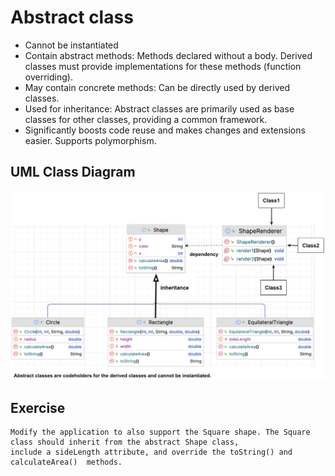 # Abstract class
* Cannot be instantiated
* Contain abstract methods: Methods declared without a body. Derived classes must provide implementations for these methods (function overriding).
* May contain concrete methods: Can be directly used by derived classes.
* Used for inheritance: Abstract classes are primarily used as base classes for other classes, providing a common framework.
* Significantly boosts code reuse and makes changes and extensions easier. Supports polymorphism.


## UML Class Diagram

![](https://github.com/celalceken/OOPCourseCodeSamples/blob/main/Files/AbstractClass.png)

## Exercise
    Modify the application to also support the Square shape. The Square class should inherit from the abstract Shape class, 
    include a sideLength attribute, and override the toString() and calculateArea()  methods. 